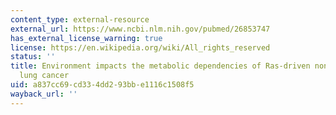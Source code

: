 ```yaml
---
content_type: external-resource
external_url: https://www.ncbi.nlm.nih.gov/pubmed/26853747
has_external_license_warning: true
license: https://en.wikipedia.org/wiki/All_rights_reserved
status: ''
title: Environment impacts the metabolic dependencies of Ras-driven non-small cell
  lung cancer
uid: a837cc69-cd33-4dd2-93bb-e1116c1508f5
wayback_url: ''
---
```

